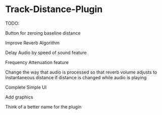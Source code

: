 # Track-Distance-Plugin
TODO:

Button for zeroing baseline distance

Improve Reverb Algorithm

Delay Audio by speed of sound feature

Frequency Attenuation feature

Change the way that audio is processed so that reverb volume adjusts to instantaneous distance if distance is changed while audio is playing

Complete Simple UI

Add graphics

Think of a better name for the plugin
